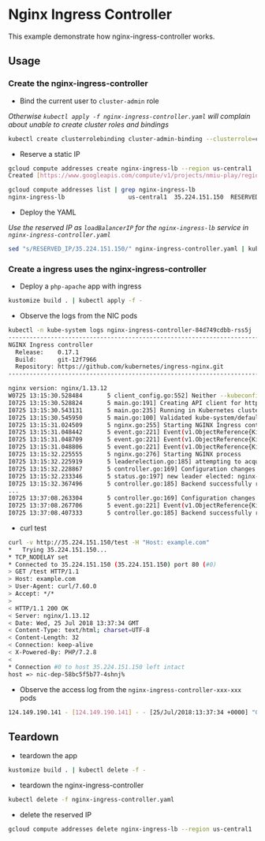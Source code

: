 # Nginx Ingress Controller

This example demonstrate how nginx-ingress-controller works.

## Usage

### Create the nginx-ingress-controller

* Bind the current user to `cluster-admin` role

_Otherwise `kubectl apply -f nginx-ingress-controller.yaml` will complain about unable to create cluster roles and bindings_

```sh
kubectl create clusterrolebinding cluster-admin-binding --clusterrole=cluster-admin --user=$(gcloud config get-value core/account)
```

* Reserve a static IP

```sh
gcloud compute addresses create nginx-ingress-lb --region us-central1
Created [https://www.googleapis.com/compute/v1/projects/nmiu-play/regions/us-central1/addresses/nginx-ingress-lb].

gcloud compute addresses list | grep nginx-ingress-lb
nginx-ingress-lb                  us-central1  35.224.151.150  RESERVED
```

* Deploy the YAML

_Use the reserved IP as `loadBalancerIP` for the `nginx-ingress-lb` service in `nginx-ingress-controller.yaml`_

```sh
sed "s/RESERVED_IP/35.224.151.150/" nginx-ingress-controller.yaml | kubectl apply -f -
```

### Create a ingress uses the nginx-ingress-controller

* Deploy a `php-apache` app with ingress

```sh
kustomize build . | kubectl apply -f -
```

* Observe the logs from the NIC pods

```sh
kubectl -n kube-system logs nginx-ingress-controller-84d749cdbb-rss5j
-------------------------------------------------------------------------------
NGINX Ingress controller
  Release:    0.17.1
  Build:      git-12f7966
  Repository: https://github.com/kubernetes/ingress-nginx.git
-------------------------------------------------------------------------------

nginx version: nginx/1.13.12
W0725 13:15:30.528484       5 client_config.go:552] Neither --kubeconfig nor --master was specified.  Using the inClusterConfig.  This might not work.
I0725 13:15:30.528824       5 main.go:191] Creating API client for https://10.47.240.1:443
I0725 13:15:30.543131       5 main.go:235] Running in Kubernetes cluster version v1.10+ (v1.10.5-gke.2) - git (clean) commit f199298d18103a59db32d97a92072fbb17b1175a - platform linux/amd64
I0725 13:15:30.545950       5 main.go:100] Validated kube-system/default-http-backend as the default backend.
I0725 13:15:31.024509       5 nginx.go:255] Starting NGINX Ingress controller
I0725 13:15:31.048442       5 event.go:221] Event(v1.ObjectReference{Kind:"ConfigMap", Namespace:"kube-system", Name:"udp-services", UID:"c0eaec96-900c-11e8-bb21-42010a80015f", APIVersion:"v1", ResourceVersion:"956039", FieldPath:""}): type: 'Normal' reason: 'CREATE' ConfigMap kube-system/udp-services
I0725 13:15:31.048709       5 event.go:221] Event(v1.ObjectReference{Kind:"ConfigMap", Namespace:"kube-system", Name:"tcp-services", UID:"c09416f7-900c-11e8-bb21-42010a80015f", APIVersion:"v1", ResourceVersion:"956036", FieldPath:""}): type: 'Normal' reason: 'CREATE' ConfigMap kube-system/tcp-services
I0725 13:15:31.048806       5 event.go:221] Event(v1.ObjectReference{Kind:"ConfigMap", Namespace:"kube-system", Name:"nginx-configuration", UID:"c03d0fe2-900c-11e8-bb21-42010a80015f", APIVersion:"v1", ResourceVersion:"956034", FieldPath:""}): type: 'Normal' reason: 'CREATE' ConfigMap kube-system/nginx-configuration
I0725 13:15:32.225555       5 nginx.go:276] Starting NGINX process
I0725 13:15:32.225919       5 leaderelection.go:185] attempting to acquire leader lease  kube-system/ingress-controller-leader-nginx...
I0725 13:15:32.228867       5 controller.go:169] Configuration changes detected, backend reload required.
I0725 13:15:32.233346       5 status.go:197] new leader elected: nginx-ingress-controller-669b5b6f45-jglx7
I0725 13:15:32.367496       5 controller.go:185] Backend successfully reloaded.
...
I0725 13:37:08.263304       5 controller.go:169] Configuration changes detected, backend reload required.
I0725 13:37:08.267706       5 event.go:221] Event(v1.ObjectReference{Kind:"Ingress", Namespace:"default", Name:"nic-ing", UID:"74793f5c-900d-11e8-bb21-42010a80015f", APIVersion:"extensions/v1beta1", ResourceVersion:"958563", FieldPath:""}): type: 'Normal' reason: 'UPDATE' Ingress default/nic-ing
I0725 13:37:08.407333       5 controller.go:185] Backend successfully reloaded.
```

* curl test

```sh
curl -v http://35.224.151.150/test -H "Host: example.com"
*   Trying 35.224.151.150...
* TCP_NODELAY set
* Connected to 35.224.151.150 (35.224.151.150) port 80 (#0)
> GET /test HTTP/1.1
> Host: example.com
> User-Agent: curl/7.60.0
> Accept: */*
>
< HTTP/1.1 200 OK
< Server: nginx/1.13.12
< Date: Wed, 25 Jul 2018 13:37:34 GMT
< Content-Type: text/html; charset=UTF-8
< Content-Length: 32
< Connection: keep-alive
< X-Powered-By: PHP/7.2.8
<
* Connection #0 to host 35.224.151.150 left intact
host => nic-dep-58bc5f5b77-4shnj%
```

* Observe the access log from the `nginx-ingress-controller-xxx-xxx` pods

```sh
124.149.190.141 - [124.149.190.141] - - [25/Jul/2018:13:37:34 +0000] "GET /test HTTP/1.1" 200 32 "-" "curl/7.60.0" 79 0.030 [default-nic-svc-80] 10.44.17.37:80 32 0.030 200 56b3bf5ecdca5b786377fd1e2df86950
```

## Teardown

* teardown the app

```sh
kustomize build . | kubectl delete -f -
```

* teardown the nginx-ingress-controller

```sh
kubectl delete -f nginx-ingress-controller.yaml
```

* delete the reserved IP

```sh
gcloud compute addresses delete nginx-ingress-lb --region us-central1
```